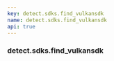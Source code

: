 ```yaml
---
key: detect.sdks.find_vulkansdk
name: detect.sdks.find_vulkansdk
api: true
---
```


### detect.sdks.find_vulkansdk
